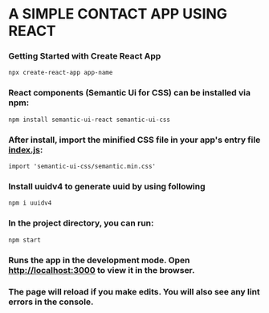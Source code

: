# A SIMPLE CONTACT APP USING REACT

### Getting Started with Create React App

`npx create-react-app app-name`

### React components (Semantic Ui for CSS) can be installed via  npm:

`npm install semantic-ui-react semantic-ui-css`

### After install, import the minified CSS file in your app's entry file [index.js](https://github.com/Debashish-hub/Contact-App/blob/main/src/index.js):

`import 'semantic-ui-css/semantic.min.css'`

### Install uuidv4 to generate uuid by using following

`npm i uuidv4`



### In the project directory, you can run:

`npm start`

### Runs the app in the development mode. Open [http://localhost:3000](http://localhost:3000) to view it in the browser.

### The page will reload if you make edits. You will also see any lint errors in the console.


